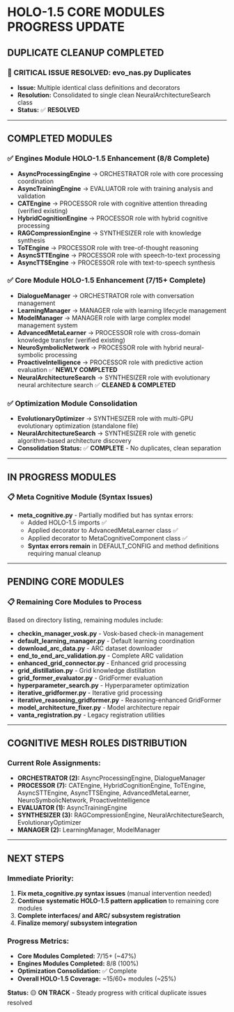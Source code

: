 # HOLO-1.5 CORE MODULES PROGRESS UPDATE

## **DUPLICATE CLEANUP COMPLETED**

### **🚨 CRITICAL ISSUE RESOLVED: evo_nas.py Duplicates**
- **Issue:** Multiple identical class definitions and decorators
- **Resolution:** Consolidated to single clean NeuralArchitectureSearch class
- **Status:** ✅ **RESOLVED**

---

## **COMPLETED MODULES**

### ✅ **Engines Module HOLO-1.5 Enhancement (8/8 Complete)**
- **AsyncProcessingEngine** → ORCHESTRATOR role with core processing coordination
- **AsyncTrainingEngine** → EVALUATOR role with training analysis and validation  
- **CATEngine** → PROCESSOR role with cognitive attention threading (verified existing)
- **HybridCognitionEngine** → PROCESSOR role with hybrid cognitive processing
- **RAGCompressionEngine** → SYNTHESIZER role with knowledge synthesis
- **ToTEngine** → PROCESSOR role with tree-of-thought reasoning
- **AsyncSTTEngine** → PROCESSOR role with speech-to-text processing
- **AsyncTTSEngine** → PROCESSOR role with text-to-speech synthesis

### ✅ **Core Module HOLO-1.5 Enhancement (7/15+ Complete)**
- **DialogueManager** → ORCHESTRATOR role with conversation management
- **LearningManager** → MANAGER role with learning lifecycle management
- **ModelManager** → MANAGER role with large complex model management system
- **AdvancedMetaLearner** → PROCESSOR role with cross-domain knowledge transfer (verified existing)
- **NeuroSymbolicNetwork** → PROCESSOR role with hybrid neural-symbolic processing
- **ProactiveIntelligence** → PROCESSOR role with predictive action evaluation ✅ **NEWLY COMPLETED**
- **NeuralArchitectureSearch** → SYNTHESIZER role with evolutionary neural architecture search ✅ **CLEANED & COMPLETED**

### ✅ **Optimization Module Consolidation**
- **EvolutionaryOptimizer** → SYNTHESIZER role with multi-GPU evolutionary optimization (standalone file)
- **NeuralArchitectureSearch** → SYNTHESIZER role with genetic algorithm-based architecture discovery
- **Consolidation Status:** ✅ **COMPLETE** - No duplicates, clean separation

---

## **IN PROGRESS MODULES**

### 📋 **Meta Cognitive Module (Syntax Issues)**
- **meta_cognitive.py** - Partially modified but has syntax errors:
  - Added HOLO-1.5 imports ✅
  - Applied decorator to AdvancedMetaLearner class ✅
  - Applied decorator to MetaCognitiveComponent class ✅
  - **Syntax errors remain** in DEFAULT_CONFIG and method definitions requiring manual cleanup

---

## **PENDING CORE MODULES**

### 📋 **Remaining Core Modules to Process**
Based on directory listing, remaining modules include:
- **checkin_manager_vosk.py** - Vosk-based check-in management
- **default_learning_manager.py** - Default learning coordination
- **download_arc_data.py** - ARC dataset downloader
- **end_to_end_arc_validation.py** - Complete ARC validation
- **enhanced_grid_connector.py** - Enhanced grid processing
- **grid_distillation.py** - Grid knowledge distillation
- **grid_former_evaluator.py** - GridFormer evaluation
- **hyperparameter_search.py** - Hyperparameter optimization
- **iterative_gridformer.py** - Iterative grid processing
- **iterative_reasoning_gridformer.py** - Reasoning-enhanced GridFormer
- **model_architecture_fixer.py** - Model architecture repair
- **vanta_registration.py** - Legacy registration utilities

---

## **COGNITIVE MESH ROLES DISTRIBUTION**

### **Current Role Assignments:**
- **ORCHESTRATOR (2):** AsyncProcessingEngine, DialogueManager
- **PROCESSOR (7):** CATEngine, HybridCognitionEngine, ToTEngine, AsyncSTTEngine, AsyncTTSEngine, AdvancedMetaLearner, NeuroSymbolicNetwork, ProactiveIntelligence
- **EVALUATOR (1):** AsyncTrainingEngine
- **SYNTHESIZER (3):** RAGCompressionEngine, NeuralArchitectureSearch, EvolutionaryOptimizer
- **MANAGER (2):** LearningManager, ModelManager

---

## **NEXT STEPS**

### **Immediate Priority:**
1. **Fix meta_cognitive.py syntax issues** (manual intervention needed)
2. **Continue systematic HOLO-1.5 pattern application** to remaining core modules
3. **Complete interfaces/ and ARC/ subsystem registration**
4. **Finalize memory/ subsystem integration**

### **Progress Metrics:**
- **Core Modules Completed:** 7/15+ (~47%)
- **Engines Modules Completed:** 8/8 (100%)
- **Optimization Consolidation:** ✅ Complete
- **Overall HOLO-1.5 Coverage:** ~15/60+ modules (~25%)

**Status:** 🟡 **ON TRACK** - Steady progress with critical duplicate issues resolved
